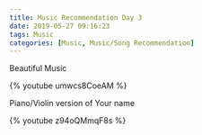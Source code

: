 ```yaml
---
title: Music Recommendation Day 3
date: 2019-05-27 09:16:23
tags: Music
categories: [Music, Music/Song Recommendation]
---
```


Beautiful Music

{% youtube umwcs8CoeAM %}

Piano/Violin version of Your name

{% youtube z94oQMmqF8s %}
